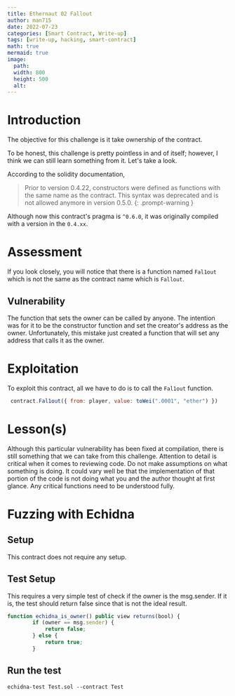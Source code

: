 ```yaml
---
title: Ethernaut 02 Fallout
author: man715
date: 2022-07-23
categories: [Smart Contract, Write-up]
tags: [write-up, hacking, smart-contract]
math: true
mermaid: true
image:
  path: 
  width: 800
  height: 500
  alt: 
---
```


# Introduction
The objective for this challenge is it take ownership of the contract. 

To be honest, this challenge is pretty pointless in and of itself; however, I think we can still learn something from it. Let's take a look.

According to the solidity documentation,
> Prior to version 0.4.22, constructors were defined as functions with the same name as the contract. This syntax was deprecated and is not allowed anymore in version 0.5.0.
{: .prompt-warning }

Although now this contract's pragma is `^0.6.0`, it was originally compiled with a version in the `0.4.xx`.

# Assessment
If you look closely, you will notice that there is a function named `Fal1out` which is not the same as the contract name which is `Fallout`. 

## Vulnerability
The function that sets the owner can be called by anyone. The intention was for it to be the constructor function and set the creator's address as the owner. Unfortunately, this mistake just created a function that will set any address that calls it as the owner. 

# Exploitation
To exploit this contract, all we have to do is to call the `Fal1out` function. 

```javascript
 contract.Fal1out({ from: player, value: toWei(".0001", "ether") })
```

# Lesson(s)
Although this particular vulnerability has been fixed at compilation, there is still something that we can take from this challenge. Attention to detail is critical when it comes to reviewing code. Do not make assumptions on what something is doing. It could vary well be that the implementation of that portion of the code is not doing what you and the author thought at first glance. Any critical functions need to be understood fully. 


# Fuzzing with Echidna
## Setup
This contract does not require any setup.

## Test Setup
This requires a very simple test of check if the owner is the msg.sender. If it is, the test should return false since that is not the ideal result.

```javascript
function echidna_is_owner() public view returns(bool) {
        if (owner == msg.sender) {
            return false;
        } else {
            return true;
        }
```

## Run the test
```shell
echidna-test Test.sol --contract Test
```